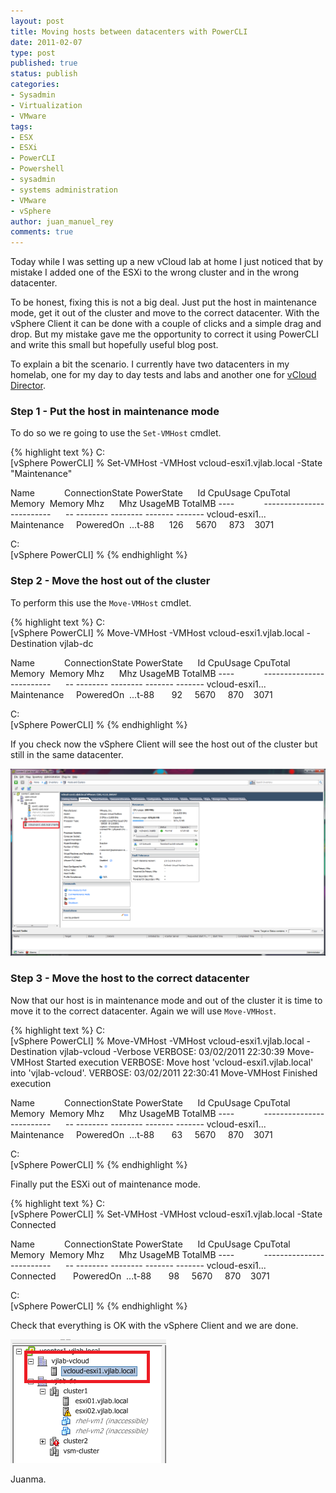 ```yaml
---
layout: post
title: Moving hosts between datacenters with PowerCLI
date: 2011-02-07
type: post
published: true
status: publish
categories:
- Sysadmin
- Virtualization
- VMware
tags:
- ESX
- ESXi
- PowerCLI
- Powershell
- sysadmin
- systems administration
- VMware
- vSphere
author: juan_manuel_rey
comments: true
---
```


Today while I was setting up a new vCloud lab at home I just noticed that by mistake I added one of the ESXi to the wrong cluster and in the wrong datacenter.

To be honest, fixing this is not a big deal. Just put the host in maintenance mode, get it out of the cluster and move to the correct datacenter. With the vSphere Client it can be done with a couple of clicks and a simple drag and drop. But my mistake gave me the opportunity to correct it using PowerCLI and write this small but hopefully useful blog post.

To explain a bit the scenario. I currently have two datacenters in my homelab, one for my day to day tests and labs and another one for [vCloud Director](http://www.vmware.com/products/vcloud-director/).

### Step 1 - Put the host in maintenance mode

To do so we re going to use the `Set-VMHost` cmdlet.

{% highlight text %}
C:\
[vSphere PowerCLI] % Set-VMHost -VMHost vcloud-esxi1.vjlab.local -State "Maintenance"

Name            ConnectionState PowerState      Id CpuUsage CpuTotal  Memory  Memory
                                                        Mhz      Mhz UsageMB TotalMB
----            --------------- ----------      -- -------- -------- ------- -------
vcloud-esxi1... Maintenance     PoweredOn  ...t-88      126     5670     873    3071

C:\
[vSphere PowerCLI] %
{% endhighlight %}

### Step 2 - Move the host out of the cluster

To perform this use the `Move-VMHost` cmdlet.

{% highlight text %}
C:\
[vSphere PowerCLI] % Move-VMHost -VMHost vcloud-esxi1.vjlab.local -Destination vjlab-dc

Name            ConnectionState PowerState      Id CpuUsage CpuTotal  Memory  Memory
                                                        Mhz      Mhz UsageMB TotalMB
----            --------------- ----------      -- -------- -------- ------- -------
vcloud-esxi1... Maintenance     PoweredOn  ...t-88       92     5670     870    3071

C:\
[vSphere PowerCLI] %
{% endhighlight %}

If you check now the vSphere Client will see the host out of the cluster but still in the same datacenter.

[![](/images/esxi_out_cluster.png "ESXi out of cluster1")]({{site.url}}/images/esxi_out_cluster.png)

### Step 3 - Move the host to the correct datacenter

Now that our host is in maintenance mode and out of the cluster it is time to move it to the correct datacenter. Again we will use `Move-VMHost`.

{% highlight text %}
C:\
[vSphere PowerCLI] % Move-VMHost -VMHost vcloud-esxi1.vjlab.local -Destination vjlab-vcloud -Verbose
VERBOSE: 03/02/2011 22:30:39 Move-VMHost Started execution
VERBOSE: Move host 'vcloud-esxi1.vjlab.local' into 'vjlab-vcloud'.
VERBOSE: 03/02/2011 22:30:41 Move-VMHost Finished execution

Name            ConnectionState PowerState      Id CpuUsage CpuTotal  Memory  Memory
                                                        Mhz      Mhz UsageMB TotalMB
----            --------------- ----------      -- -------- -------- ------- -------
vcloud-esxi1... Maintenance     PoweredOn  ...t-88       63     5670     870    3071

C:\
[vSphere PowerCLI] %
{% endhighlight %}

Finally put the ESXi out of maintenance mode.

{% highlight text %}
C:\
[vSphere PowerCLI] % Set-VMHost -VMHost vcloud-esxi1.vjlab.local -State Connected

Name            ConnectionState PowerState      Id CpuUsage CpuTotal  Memory  Memory
                                                        Mhz      Mhz UsageMB TotalMB
----            --------------- ----------      -- -------- -------- ------- -------
vcloud-esxi1... Connected       PoweredOn  ...t-88       98     5670     870    3071

C:\
[vSphere PowerCLI] %
{% endhighlight %}

Check that everything is OK with the vSphere Client and we are done.

[![](/images/esxi-vcloud-dc.png "ESXi server in vcloud-dc")]({{site.url}}/images/esxi-vcloud-dc.png)

Juanma.
